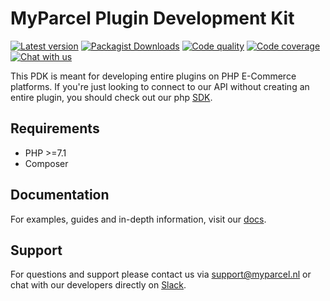 # MyParcel Plugin Development Kit

[![Latest version](https://img.shields.io/github/v/release/myparcelnl/pdk)](https://github.com/myparcelnl/pdk/releases/latest)
[![Packagist Downloads](https://img.shields.io/packagist/dm/myparcelnl/pdk)](https://packagist.org/packages/myparcelnl/pdk)
[![Code quality](https://app.codacy.com/project/badge/Grade/c0f99d91962d448287b438b8162fff51)](https://www.codacy.com/gh/myparcelnl/pdk/dashboard?utm_source=github.com&utm_medium=referral&utm_content=myparcelnl/pdk&utm_campaign=Badge_Grade)
[![Code coverage](https://app.codacy.com/project/badge/Coverage/c0f99d91962d448287b438b8162fff51)](https://www.codacy.com/gh/myparcelnl/pdk/dashboard?utm_source=github.com&utm_medium=referral&utm_content=myparcelnl/pdk&utm_campaign=Badge_Coverage)
[![Chat with us](https://img.shields.io/badge/Slack-Chat%20with%20us-white?logo=slack&labelColor=4a154b)](https://join.slack.com/t/myparcel-dev/shared_invite/enQtNDkyNTg3NzA1MjM4LTM0Y2IzNmZlY2NkOWFlNTIyODY5YjFmNGQyYzZjYmQzMzliNDBjYzBkOGMwYzA0ZDYzNmM1NzAzNDY1ZjEzOTM)

This PDK is meant for developing entire plugins on PHP E-Commerce platforms. If
you're just looking to connect to our API without creating an entire plugin, you
should check out our php [SDK].

## Requirements

- PHP >=7.1
- Composer

## Documentation

For examples, guides and in-depth information, visit our [docs].

## Support

For questions and support please contact us
via [support@myparcel.nl](mailto:support@myparcel.nl) or chat with our
developers directly on [Slack].

[Slack]: https://join.slack.com/t/myparcel-dev/shared_invite/enQtNDkyNTg3NzA1MjM4LTM0Y2IzNmZlY2NkOWFlNTIyODY5YjFmNGQyYzZjYmQzMzliNDBjYzBkOGMwYzA0ZDYzNmM1NzAzNDY1ZjEzOTM
[Installation]: https://myparcelnl.github.io/sdk/01.installation
[contribution guidelines]: https://myparcelnl.github.io/sdk/07.contribute
[docs]: https://myparcelnl.github.io/sdk
[SDK]: https://github.com/myparcelnl/sdk
